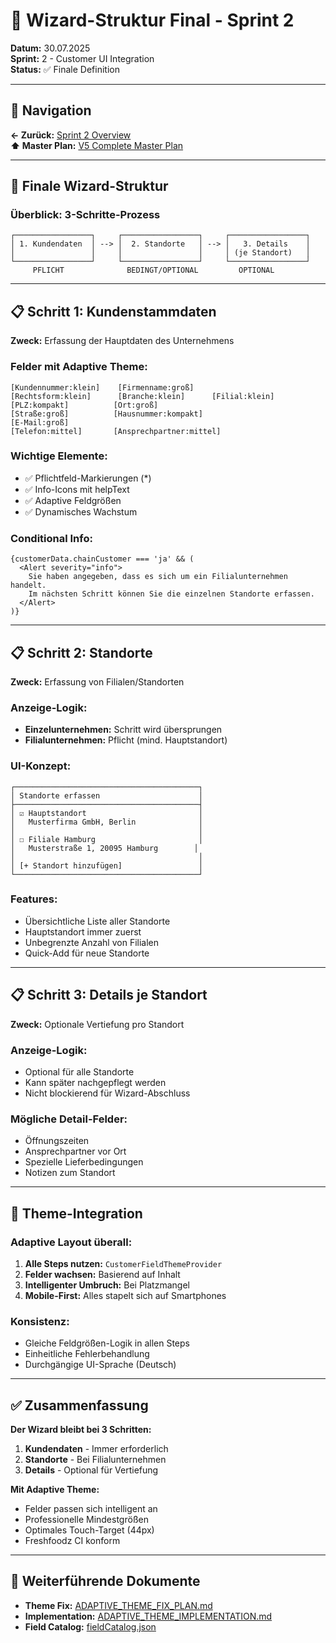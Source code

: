 # 📝 Wizard-Struktur Final - Sprint 2

**Datum:** 30.07.2025  
**Sprint:** 2 - Customer UI Integration  
**Status:** ✅ Finale Definition  

---

## 📍 Navigation
**← Zurück:** [Sprint 2 Overview](/Users/joergstreeck/freshplan-sales-tool/docs/features/FC-005-CUSTOMER-MANAGEMENT/sprint2/README.md)  
**⬆️ Master Plan:** [V5 Complete Master Plan](/Users/joergstreeck/freshplan-sales-tool/docs/CRM_COMPLETE_MASTER_PLAN_V5.md)

---

## 🎯 Finale Wizard-Struktur

### Überblick: 3-Schritte-Prozess

```
┌─────────────────┐     ┌─────────────────┐     ┌─────────────────┐
│ 1. Kundendaten  │ --> │  2. Standorte   │ --> │   3. Details    │
│                 │     │                 │     │ (je Standort)   │
└─────────────────┘     └─────────────────┘     └─────────────────┘
     PFLICHT              BEDINGT/OPTIONAL         OPTIONAL
```

---

## 📋 Schritt 1: Kundenstammdaten

**Zweck:** Erfassung der Hauptdaten des Unternehmens

### Felder mit Adaptive Theme:
```
[Kundennummer:klein]    [Firmenname:groß]               
[Rechtsform:klein]      [Branche:klein]      [Filial:klein]
[PLZ:kompakt]          [Ort:groß]
[Straße:groß]          [Hausnummer:kompakt]
[E-Mail:groß]
[Telefon:mittel]       [Ansprechpartner:mittel]
```

### Wichtige Elemente:
- ✅ Pflichtfeld-Markierungen (*)
- ✅ Info-Icons mit helpText
- ✅ Adaptive Feldgrößen
- ✅ Dynamisches Wachstum

### Conditional Info:
```tsx
{customerData.chainCustomer === 'ja' && (
  <Alert severity="info">
    Sie haben angegeben, dass es sich um ein Filialunternehmen handelt. 
    Im nächsten Schritt können Sie die einzelnen Standorte erfassen.
  </Alert>
)}
```

---

## 📋 Schritt 2: Standorte

**Zweck:** Erfassung von Filialen/Standorten

### Anzeige-Logik:
- **Einzelunternehmen:** Schritt wird übersprungen
- **Filialunternehmen:** Pflicht (mind. Hauptstandort)

### UI-Konzept:
```
┌─────────────────────────────────────────┐
│ Standorte erfassen                      │
├─────────────────────────────────────────┤
│ ☑ Hauptstandort                         │
│   Musterfirma GmbH, Berlin              │
│                                         │
│ ☐ Filiale Hamburg                       │
│   Musterstraße 1, 20095 Hamburg        │
│                                         │
│ [+ Standort hinzufügen]                 │
└─────────────────────────────────────────┘
```

### Features:
- Übersichtliche Liste aller Standorte
- Hauptstandort immer zuerst
- Unbegrenzte Anzahl von Filialen
- Quick-Add für neue Standorte

---

## 📋 Schritt 3: Details je Standort

**Zweck:** Optionale Vertiefung pro Standort

### Anzeige-Logik:
- Optional für alle Standorte
- Kann später nachgepflegt werden
- Nicht blockierend für Wizard-Abschluss

### Mögliche Detail-Felder:
- Öffnungszeiten
- Ansprechpartner vor Ort
- Spezielle Lieferbedingungen
- Notizen zum Standort

---

## 🎨 Theme-Integration

### Adaptive Layout überall:
1. **Alle Steps nutzen:** `CustomerFieldThemeProvider`
2. **Felder wachsen:** Basierend auf Inhalt
3. **Intelligenter Umbruch:** Bei Platzmangel
4. **Mobile-First:** Alles stapelt sich auf Smartphones

### Konsistenz:
- Gleiche Feldgrößen-Logik in allen Steps
- Einheitliche Fehlerbehandlung
- Durchgängige UI-Sprache (Deutsch)

---

## ✅ Zusammenfassung

**Der Wizard bleibt bei 3 Schritten:**
1. **Kundendaten** - Immer erforderlich
2. **Standorte** - Bei Filialunternehmen
3. **Details** - Optional für Vertiefung

**Mit Adaptive Theme:**
- Felder passen sich intelligent an
- Professionelle Mindestgrößen
- Optimales Touch-Target (44px)
- Freshfoodz CI konform

---

## 🔗 Weiterführende Dokumente

- **Theme Fix:** [ADAPTIVE_THEME_FIX_PLAN.md](/Users/joergstreeck/freshplan-sales-tool/docs/features/FC-005-CUSTOMER-MANAGEMENT/sprint2/ADAPTIVE_THEME_FIX_PLAN.md)
- **Implementation:** [ADAPTIVE_THEME_IMPLEMENTATION.md](/Users/joergstreeck/freshplan-sales-tool/docs/features/FC-005-CUSTOMER-MANAGEMENT/sprint2/ADAPTIVE_THEME_IMPLEMENTATION.md)
- **Field Catalog:** [fieldCatalog.json](/Users/joergstreeck/freshplan-sales-tool/frontend/src/features/customers/data/fieldCatalog.json)